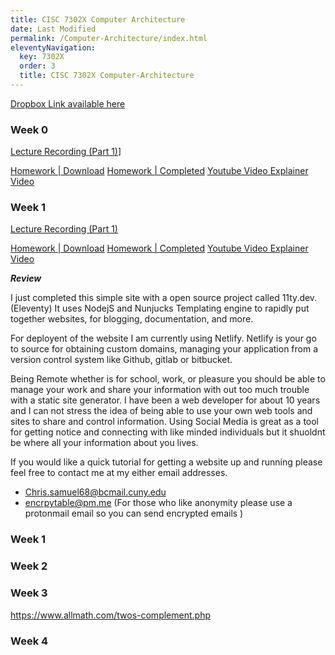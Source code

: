 ```yaml
---
title: CISC 7302X Computer Architecture
date: Last Modified 
permalink: /Computer-Architecture/index.html
eleventyNavigation:
  key: 7302X
  order: 3
  title: CISC 7302X Computer-Architecture
---
```


[Dropbox Link available here](https://www.dropbox.com/sh/h2qni43p54zmnds/AAB-s1gU1OhFqLLQBZ60EX1Ka?dl=0)


### Week 0

[Lecture Recording (Part 1)](https://youtu.be/aaOzmm1vuVo)]
<!-- [Lecture Recording (Part 2)]() -->
[Homework | Download]()
[Homework | Completed]()
[Youtube Video Explainer Video]()


### Week 1

[Lecture Recording (Part 1)](https://youtu.be/0coMmiFjxjQ)
<!-- [Lecture Recording (Part 2)]() -->
[Homework | Download]()
[Homework | Completed]()
[Youtube Video Explainer Video]()


***Review***

I just completed this simple site with a open source project 
called 11ty.dev. (Eleventy) It uses NodejS and Nunjucks Templating engine to rapidly put together websites, for blogging, documentation, and more. 

For deployent of the website I am currently using Netlify. Netlify is your go to source for obtaining custom domains, managing your application from a version control system like Github, gitlab or bitbucket.

 Being Remote whether is for school, work, or pleasure you should be able to manage your work and share your information with out too much trouble with a static site generator. I have been a web developer for about 10 years and I can not stress the idea of being able to use your own web tools and sites to share and control information. Using Social Media is great as a tool for getting notice and connecting with like minded individuals but it shuoldnt be where all your information about you lives.

 If you would like a quick tutorial for getting a website up and running please feel free to contact me at  my either email addresses.

- Chris.samuel68@bcmail.cuny.edu 
- encrpytable@pm.me (For those who like anonymity please use a protonmail email so you can send encrypted emails ) 

### Week 1
### Week 2
### Week 3

https://www.allmath.com/twos-complement.php

### Week 4